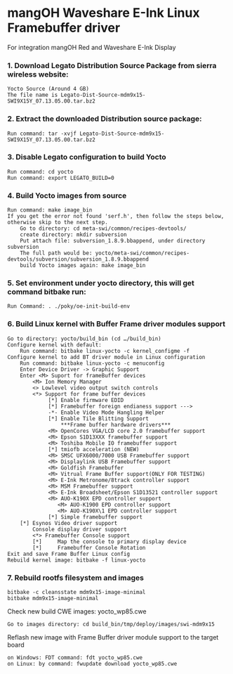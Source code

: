 # mangOH Waveshare E-Ink Linux Framebuffer driver

For integration mangOH Red and Waveshare E-Ink Display

### 1. Download Legato Distribution Source Package from sierra wireless website:
    Yocto Source (Around 4 GB)
    The file name is Legato-Dist-Source-mdm9x15-SWI9X15Y_07.13.05.00.tar.bz2

### 2. Extract the downloaded Distribution source package:

    Run command: tar -xvjf Legato-Dist-Source-mdm9x15-SWI9X15Y_07.13.05.00.tar.bz2

### 3. Disable Legato configuration to build Yocto

    Run command: cd yocto
    Run command: export LEGATO_BUILD=0

### 4. Build Yocto images from source

    Run command: make image_bin
    If you get the error not found 'serf.h', then follow the steps below, otherwise skip to the next step.
        Go to directory: cd meta-swi/common/recipes-devtools/
        create directory: mkdir subversion
        Put attach file: subversion_1.8.9.bbappend, under directory subversion
        The full path would be: yocto/meta-swi/common/recipes-devtools/subversion/subversion_1.8.9.bbappend
        build Yocto images again: make image_bin
### 5. Set environment under yocto directory, this will get command bitbake run:

    Run Command: . ./poky/oe-init-build-env
    
### 6. Build Linux kernel with Buffer Frame driver modules support

    Go to directory: yocto/build_bin (cd …/build_bin)
    Configure kernel with default:
        Run command: bitbake linux-yocto -c kernel_configme -f
    Configure kernel to add BT driver module in Linux configuration
        Run command: bitbake linux-yocto -c menuconfig
        Enter Device Driver -> Graphic Support
        Enter <M> Suport for frameBuffer devices
            <M> Ion Memory Manager
            <> Lowlevel video output switch controls
            <*> Support for frame buffer devices 
                 [*] Enable firmware EDID
                 [*] Framebuffer foreign endianess support --->
                 -*- Enable Video Mode Hangling Helper
                 [*] Enable Tile Blitting Support
                     ***Frame buffer hardware drivers***
                 <M> OpenCores VGA/LCD core 2.0 framebuffer support
                 <M> Epson S1D13XXX framebuffer support
                 <M> Toshiba Mobile IO framebuffer support
                 [*] tmiofb acceleration (NEW)
                 <M> SMSC UFX6000/7000 USB Framebuffer support
                 <M> Displaylink USB Framebuffer support
                 <M> Goldfish Framebuffer 
                 <M> Vitrual Frame Buffer support(ONLY FOR TESTING)
                 <M> E-Ink Metronome/8track controller support
                 <M> MSM Framebuffer support
                 <M> E-Ink Broadsheet/Epson S1D13521 controller support
                 <M> AUO-K190X EPD controller support
                    <M> AUO-K1900 EPD controller support
                    <M> AUO-K190X\1 EPD controller support
                 [*] Simple framebuffer support 
        [*] Esynos Video driver support 
            Console display driver support 
            <*> Framebuffer Console support
            [*]     Map the console to primary display device
            [*]     Framebuffer Console Rotation
    Exit and save Frame Buffer Linux config
    Rebuild kernel image: bitbake -f linux-yocto
 
 ### 7. Rebuild rootfs filesystem and images
    
    bitbake -c cleansstate mdm9x15-image-minimal
    bitbake mdm9x15-image-minimal

Check new build CWE images: yocto_wp85.cwe

    Go to images directory: cd build_bin/tmp/deploy/images/swi-mdm9x15

Reflash new image with Frame Buffer driver module support to the target board

    on Windows: FDT command: fdt yocto_wp85.cwe 
    on Linux: by command: fwupdate download yocto_wp85.cwe




